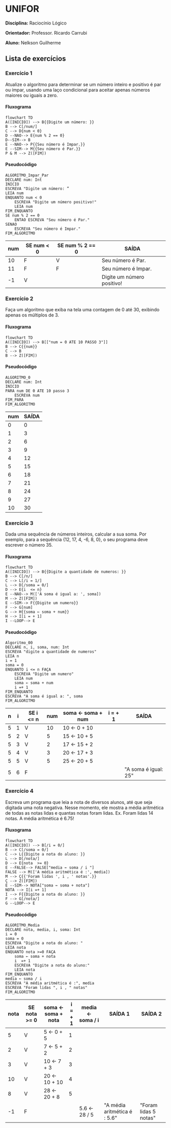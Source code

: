 # UNIFOR
**Disciplina:** Raciocínio Lógico

**Orientador:** Professor. Ricardo Carrubi

**Aluno:** Nelkson Guilherme
## Lista de exercícios
### Exercício 1
Atualize o algoritmo para determinar se um número inteiro e positivo é par ou ímpar, usando uma laço condicional para aceitar apenas números maiores ou iguais a zero.
#### Fluxograma
```mermaid 
flowchart TD
A([INICIO]) --> B{{Digite um número: }}
B --> C[/num/]
C --> D{num < 0}
D --NAO--> E{num % 2 == 0}
D--SIM--> B
E --NAO--> P{{Seu número é Impar.}}
E --SIM--> M{{Seu número é Par.}}
P & M --> Z([FIM])
```
#### Pseudocódigo
```
ALGORITMO_Impar_Par
DECLARE num: Int
INICIO
ESCREVA "Digite um número: ”
LEIA num
ENQUANTO num < 0
	ESCREVA "Digite um número positivo!"
	LEIA num
FIM_ENQUANTO
SE num % 2 == 0
	ENTAO ESCREVA "Seu número é Par."
SENAO
	ESCREVA "Seu número é Impar."
FIM_ALGORITMO
```
| num | SE num < 0| SE num % 2 == 0| SAÍDA | 
|----------|----------|----------|----------|
| 10  |  F  | V  | Seu número é Par.
| 11  | F  |  F |   Seu número é Impar.
| -1  |  V  |   | Digite um número positivo!
### Exercício 2
Faça um algoritmo que exiba na tela uma contagem de 0 até 30, exibindo apenas os múltiplos de 3.
#### Fluxograma
```mermaid 
flowchart TD
A([INICIO]) --> B[["num = 0 ATE 10 PASSO 3"]]
B --> C{{num}}
C --> B
B --> Z([FIM])
```
#### Pseudocódigo
```
ALGORITMO_0
DECLARE num: Int
INICIO
PARA num DE 0 ATE 10 passo 3
	ESCREVA num
FIM_PARA
FIM_ALGORITMO
```
| num | SAÍDA 
|----------|----------
|    0      |      0    |
|    1     |      3    |
|    2     |      6    |
|    3    |      9    |
|    4    |    12      |
|    5   |      15    |
|    6   |     18     |
|    7     |     21     |
|    8      |     24     |
|    9      |    27      |
|    10      |      30     |
### Exercício 3
Dada uma sequência de números inteiros, calcular a sua soma. Por exemplo, para a
sequência {12, 17, 4, -6, 8, 0}, o seu programa deve escrever o número 35.
#### Fluxograma
```mermaid
flowchart TD
A([INICIO]) --> B{{Digite a quantidade de numeros: }}
B --> C[/n/]
C --> L[/i = 1/]
L --> D[/soma = 0/]
D --> E{i  <= n}
E --NAO--> M(['A soma é igual a: ', soma])
M --> Z([FIM])
E --SIM--> F{{Digite um numero}}
F --> G[num]
G --> H{{soma ← soma + num}}
H --> I[i = + 1]
I --LOOP--> E
```
#### Pseudocódigo
```
Algoritmo_00
DECLARE n, i, soma, num: Int
ESCREVA "digite a quantidade de numeros"
LEIA n
i = 1
soma = 0
ENQUANTO i <= n FAÇA
	ESCREVA "Digite um numero"
	LEIA num
	soma ← soma + num
	i =+ 1
FIM_ENQUANTO
ESCREVA "A soma é igual a: ", soma
FIM_ALGORITMO
```
| n | i | SE i <= n | num | soma ← soma + num | i = + 1 |SAÍDA |
|----------|----------|----------|----------|----------|----------|----------|
|     5      |     1     |     V     |    10      |     10 ← 0 + 10     |
|     5    |       2   |       V   |      5    |       15 ← 10 + 5   |
|     5     |      3    |      V    |     2     |      17 ← 15 + 2    |
|     5     |      4    |      V    |     3     |      20 ← 17 + 3    |
|     5     |      5    |      V    |     5    |      25 ← 20 + 5    |
|     5     |      6    |      F    |         |          |            | "A soma é igual: 25"

### Exercício 4
Escreva um programa que leia a nota de diversos alunos, até que seja digitada uma nota
negativa. Nesse momento, ele mostra a média aritmética de todas as notas lidas e quantas
notas foram lidas. Ex. Foram lidas 14 notas. A média aritmética é 6.75!

#### Fluxograma

```mermaid
flowchart TD
A([INICIO]) --> B[/i = 0/]
B --> C[/soma = 0/]
C --> L{{Digite a nota do aluno: }}
L --> D[/nota/]
D --> E{nota  >= 0}
E --FALSE--> FALSE["media ← soma / i "]
FALSE --> M(['A média aritmética é :', media])
M --> Ç{{'Foram lidas ', i , ' notas'.}}
Ç --> Z([FIM])
E --SIM--> NOTA["soma ← soma + nota"]
NOTA --> I[i =+ 1]
I --> F{{Digite a nota do aluno: }}
F --> G[/nota/] 
G --LOOP--> E
```
#### Pseudocódigo
```
ALGORITMO_Media
DECLARE nota, media, i, soma: Int
i = 0
soma = 0
ESCREVA "Digite a nota do aluno: "
LEIA nota
ENQUANTO nota >=0 FAÇA
	soma ← soma + nota
	i  =+ 1
	ESCREVA "Digite a nota do aluno:"
	LEIA nota
FIM_ENQUANTO
media ← soma / i
ESCREVA "A média aritmética é :", media
ESCREVA "Foram lidas ", i , " notas"
FIM_ALGORITMO
```
| nota | SE nota >= 0 | soma ← soma + nota | i = + 1 | media ← soma / i  | SAÍDA 1 |SAÍDA 2
|----------|----------|----------|----------|----------|----------|----------|
|     5      |     V     |     5 ← 0 + 5     |    1      |          |
|     2    |       V   |       7 ← 5 + 2   |      2    |         |
|     3     |      V    |      10 ← 7 + 3    |     3     |          |
|     10     |      V    |      20 ← 10 + 10    |     4     |          |
|     8     |      V   |      28 ← 20 + 8    |     5    |         |
|     -1     |      F    |          |         |   5.6 ← 28 / 5       |  "A média aritmética é : 5.6"        | "Foram lidas 5 notas"
